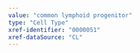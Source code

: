 ```yaml
---
value: "common lymphoid progenitor"
type: "Cell Type"
xref-identifier: "0000051"
xref-dataSource: "CL"
---
```

